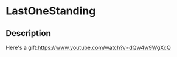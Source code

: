 <h1> LastOneStanding</h1> 
<h2>Description</h2>


Here's a gift:https://www.youtube.com/watch?v=dQw4w9WgXcQ
